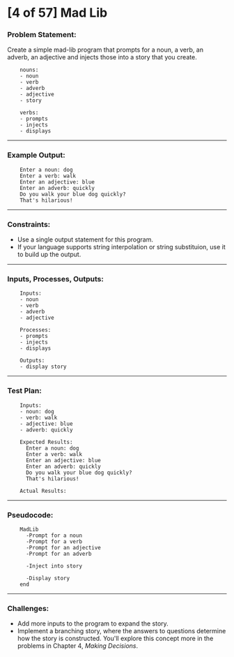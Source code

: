 # [4 of 57] Mad Lib

### Problem Statement:

Create a simple mad-lib program that prompts for a noun, a verb, an adverb, an adjective and injects those into a story that you create.

        nouns:
        - noun
        - verb
        - adverb
        - adjective
        - story
        
        verbs:
        - prompts
        - injects
        - displays

---
### Example Output:

        Enter a noun: dog
        Enter a verb: walk
        Enter an adjective: blue
        Enter an adverb: quickly
        Do you walk your blue dog quickly?
        That's hilarious!

---
### Constraints:

* Use a single output statement for this program.
* If your language supports string interpolation or string substituion, use it to build up the output.

---
### Inputs, Processes, Outputs:

        Inputs:
        - noun
        - verb
        - adverb
        - adjective
        
        Processes:
        - prompts
        - injects
        - displays
        
        Outputs:
        - display story

---
### Test Plan:

        Inputs:
        - noun: dog
        - verb: walk
        - adjective: blue
        - adverb: quickly

        Expected Results:
          Enter a noun: dog
          Enter a verb: walk
          Enter an adjective: blue
          Enter an adverb: quickly
          Do you walk your blue dog quickly?
          That's hilarious!
        
        Actual Results:

---
### Pseudocode:

        MadLib
          -Prompt for a noun
          -Prompt for a verb
          -Prompt for an adjective
          -Prompt for an adverb
          
          -Inject into story
          
          -Display story
        end

---
### Challenges:

* Add more inputs to the program to expand the story.
* Implement a branching story, where the answers to questions determine how the story is constructed. You'll explore this concept more in the problems in Chapter 4, _Making Decisions_.
